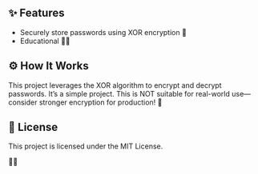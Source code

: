 <h2>✨ Features</h2>
<ul>
    <li>Securely store passwords using XOR encryption 🔐</li>
    <li>Educational 👩‍💻</li>
</ul>

<h2>⚙️ How It Works</h2>
<p>This project leverages the XOR algorithm to encrypt and decrypt passwords. It’s a simple project. This is NOT suitable for real-world use—consider stronger encryption for production! 🛑</p>

<h2>📜 License</h2>
<p>This project is licensed under the MIT License.</p>

<p>🌟🌟</p>
